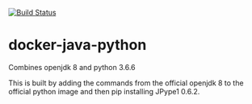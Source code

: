 [![Build Status](https://img.shields.io/docker/automated/rappdw/docker-java-python.svg)](https://hub.docker.com/r/rappdw/docker-java-python/)

# docker-java-python
Combines openjdk 8 and python 3.6.6

This is built by adding the commands from the official openjdk 8 to the official
python image and then pip installing JPype1 0.6.2.

